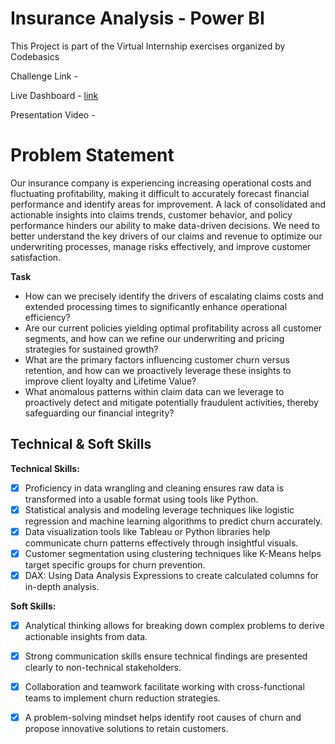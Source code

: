 # Insurance Analysis - Power BI

This Project is part of the Virtual Internship exercises organized by Codebasics

Challenge Link - 

Live Dashboard - [link](https://app.powerbi.com/view?r=eyJrIjoiNjEyMmUzMDgtNTUzMi00ZjkzLTg1ODEtZGFjY2VkYTMyNGNiIiwidCI6ImM2ZTU0OWIzLTVmNDUtNDAzMi1hYWU5LWQ0MjQ0ZGM1YjJjNCJ9)

Presentation Video - 

# Problem Statement
Our insurance company is experiencing increasing operational costs and fluctuating profitability, making it difficult to accurately forecast financial performance and identify areas for improvement. A lack of consolidated and actionable insights into claims trends, customer behavior, and policy performance hinders our ability to make data-driven decisions. We need to better understand the key drivers of our claims and revenue to optimize our underwriting processes, manage risks effectively, and improve customer satisfaction.

**Task**
- How can we precisely identify the drivers of escalating claims costs and extended processing times to significantly enhance operational efficiency?
- Are our current policies yielding optimal profitability across all customer segments, and how can we refine our underwriting and pricing strategies for sustained growth?
- What are the primary factors influencing customer churn versus retention, and how can we proactively leverage these insights to improve client loyalty and Lifetime Value?
- What anomalous patterns within claim data can we leverage to proactively detect and mitigate potentially fraudulent activities, thereby safeguarding our financial integrity?


## Technical & Soft Skills
**Technical Skills:**
- [x] Proficiency in data wrangling and cleaning ensures raw data is transformed into a usable format using tools like Python.
- [x] Statistical analysis and modeling leverage techniques like logistic regression and machine learning algorithms to predict churn accurately.
- [x] Data visualization tools like Tableau or Python libraries help communicate churn patterns effectively through insightful visuals.
- [x] Customer segmentation using clustering techniques like K-Means helps target specific groups for churn prevention.
- [x] DAX: Using Data Analysis Expressions to create calculated columns for in-depth analysis.

**Soft Skills:**
- [x] Analytical thinking allows for breaking down complex problems to derive actionable insights from data.
- [x] Strong communication skills ensure technical findings are presented clearly to non-technical stakeholders.
- [x] Collaboration and teamwork facilitate working with cross-functional teams to implement churn reduction strategies.
- [x] A problem-solving mindset helps identify root causes of churn and propose innovative solutions to retain customers.





